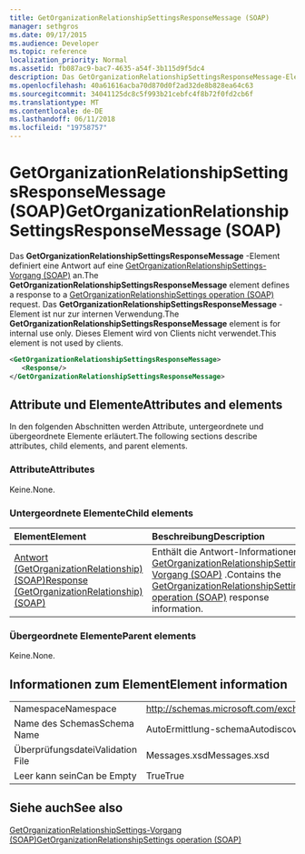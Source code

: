 ```yaml
---
title: GetOrganizationRelationshipSettingsResponseMessage (SOAP)
manager: sethgros
ms.date: 09/17/2015
ms.audience: Developer
ms.topic: reference
localization_priority: Normal
ms.assetid: fb087ac9-bac7-4635-a54f-3b115d9f5dc4
description: Das GetOrganizationRelationshipSettingsResponseMessage-Element definiert eine Antwort auf eine GetOrganizationRelationshipSettings-Vorgang (SOAP) an. Das GetOrganizationRelationshipSettingsResponseMessage-Element ist nur zur internen Verwendung. Dieses Element wird von Clients nicht verwendet.
ms.openlocfilehash: 40a61616acba70d870d0f2ad32de8b828ea64c63
ms.sourcegitcommit: 34041125dc8c5f993b21cebfc4f8b72f0fd2cb6f
ms.translationtype: MT
ms.contentlocale: de-DE
ms.lasthandoff: 06/11/2018
ms.locfileid: "19758757"
---
```

# <a name="getorganizationrelationshipsettingsresponsemessage-soap"></a><span data-ttu-id="cb261-105">GetOrganizationRelationshipSettingsResponseMessage (SOAP)</span><span class="sxs-lookup"><span data-stu-id="cb261-105">GetOrganizationRelationshipSettingsResponseMessage (SOAP)</span></span>

<span data-ttu-id="cb261-106">Das **GetOrganizationRelationshipSettingsResponseMessage** -Element definiert eine Antwort auf eine [GetOrganizationRelationshipSettings-Vorgang (SOAP)](getorganizationrelationshipsettings-operation-soap.md) an.</span><span class="sxs-lookup"><span data-stu-id="cb261-106">The **GetOrganizationRelationshipSettingsResponseMessage** element defines a response to a [GetOrganizationRelationshipSettings operation (SOAP)](getorganizationrelationshipsettings-operation-soap.md) request.</span></span> <span data-ttu-id="cb261-107">Das **GetOrganizationRelationshipSettingsResponseMessage** -Element ist nur zur internen Verwendung.</span><span class="sxs-lookup"><span data-stu-id="cb261-107">The **GetOrganizationRelationshipSettingsResponseMessage** element is for internal use only.</span></span> <span data-ttu-id="cb261-108">Dieses Element wird von Clients nicht verwendet.</span><span class="sxs-lookup"><span data-stu-id="cb261-108">This element is not used by clients.</span></span> 
  
```XML
<GetOrganizationRelationshipSettingsResponseMessage>
   <Response/>
</GetOrganizationRelationshipSettingsResponseMessage>
```

## <a name="attributes-and-elements"></a><span data-ttu-id="cb261-109">Attribute und Elemente</span><span class="sxs-lookup"><span data-stu-id="cb261-109">Attributes and elements</span></span>

<span data-ttu-id="cb261-110">In den folgenden Abschnitten werden Attribute, untergeordnete und übergeordnete Elemente erläutert.</span><span class="sxs-lookup"><span data-stu-id="cb261-110">The following sections describe attributes, child elements, and parent elements.</span></span>
  
### <a name="attributes"></a><span data-ttu-id="cb261-111">Attribute</span><span class="sxs-lookup"><span data-stu-id="cb261-111">Attributes</span></span>

<span data-ttu-id="cb261-112">Keine.</span><span class="sxs-lookup"><span data-stu-id="cb261-112">None.</span></span>
  
### <a name="child-elements"></a><span data-ttu-id="cb261-113">Untergeordnete Elemente</span><span class="sxs-lookup"><span data-stu-id="cb261-113">Child elements</span></span>

|<span data-ttu-id="cb261-114">**Element**</span><span class="sxs-lookup"><span data-stu-id="cb261-114">**Element**</span></span>|<span data-ttu-id="cb261-115">**Beschreibung**</span><span class="sxs-lookup"><span data-stu-id="cb261-115">**Description**</span></span>|
|:-----|:-----|
|[<span data-ttu-id="cb261-116">Antwort (GetOrganizationRelationship) (SOAP)</span><span class="sxs-lookup"><span data-stu-id="cb261-116">Response (GetOrganizationRelationship) (SOAP)</span></span>](response-getorganizationrelationshipsoap.md) <br/> |<span data-ttu-id="cb261-117">Enthält die Antwort-Informationen [GetOrganizationRelationshipSettings-Vorgang (SOAP)](getorganizationrelationshipsettings-operation-soap.md) .</span><span class="sxs-lookup"><span data-stu-id="cb261-117">Contains the [GetOrganizationRelationshipSettings operation (SOAP)](getorganizationrelationshipsettings-operation-soap.md) response information.</span></span>  <br/> |
   
### <a name="parent-elements"></a><span data-ttu-id="cb261-118">Übergeordnete Elemente</span><span class="sxs-lookup"><span data-stu-id="cb261-118">Parent elements</span></span>

<span data-ttu-id="cb261-119">Keine.</span><span class="sxs-lookup"><span data-stu-id="cb261-119">None.</span></span>
  
## <a name="element-information"></a><span data-ttu-id="cb261-120">Informationen zum Element</span><span class="sxs-lookup"><span data-stu-id="cb261-120">Element information</span></span>

|||
|:-----|:-----|
|<span data-ttu-id="cb261-121">Namespace</span><span class="sxs-lookup"><span data-stu-id="cb261-121">Namespace</span></span>  <br/> |http://schemas.microsoft.com/exchange/2010/Autodiscover  <br/> |
|<span data-ttu-id="cb261-122">Name des Schemas</span><span class="sxs-lookup"><span data-stu-id="cb261-122">Schema Name</span></span>  <br/> |<span data-ttu-id="cb261-123">AutoErmittlung-schema</span><span class="sxs-lookup"><span data-stu-id="cb261-123">Autodiscover schema</span></span>  <br/> |
|<span data-ttu-id="cb261-124">Überprüfungsdatei</span><span class="sxs-lookup"><span data-stu-id="cb261-124">Validation File</span></span>  <br/> |<span data-ttu-id="cb261-125">Messages.xsd</span><span class="sxs-lookup"><span data-stu-id="cb261-125">Messages.xsd</span></span>  <br/> |
|<span data-ttu-id="cb261-126">Leer kann sein</span><span class="sxs-lookup"><span data-stu-id="cb261-126">Can be Empty</span></span>  <br/> |<span data-ttu-id="cb261-127">True</span><span class="sxs-lookup"><span data-stu-id="cb261-127">True</span></span>  <br/> |
   
## <a name="see-also"></a><span data-ttu-id="cb261-128">Siehe auch</span><span class="sxs-lookup"><span data-stu-id="cb261-128">See also</span></span>



[<span data-ttu-id="cb261-129">GetOrganizationRelationshipSettings-Vorgang (SOAP)</span><span class="sxs-lookup"><span data-stu-id="cb261-129">GetOrganizationRelationshipSettings operation (SOAP)</span></span>](getorganizationrelationshipsettings-operation-soap.md)

